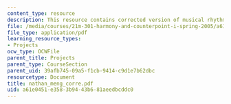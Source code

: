```yaml
---
content_type: resource
description: This resource contains corrected version of musical rhythm.
file: /media/courses/21m-301-harmony-and-counterpoint-i-spring-2005/a61e0451e3583b9443b681aeedbcddc0_nathan_meng_corre.pdf
file_type: application/pdf
learning_resource_types:
- Projects
ocw_type: OCWFile
parent_title: Projects
parent_type: CourseSection
parent_uid: 39afb745-09a5-f1cb-9414-c9d1e7b62dbc
resourcetype: Document
title: nathan_meng_corre.pdf
uid: a61e0451-e358-3b94-43b6-81aeedbcddc0
---
```

